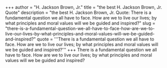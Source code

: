 +++
author = "H. Jackson Brown, Jr."
title = "the best H. Jackson Brown, Jr. Quote"
description = "the best H. Jackson Brown, Jr. Quote: There is a fundamental question we all have to face. How are we to live our lives; by what principles and moral values will we be guided and inspired?"
slug = "there-is-a-fundamental-question-we-all-have-to-face-how-are-we-to-live-our-lives-by-what-principles-and-moral-values-will-we-be-guided-and-inspired?"
quote = '''There is a fundamental question we all have to face. How are we to live our lives; by what principles and moral values will we be guided and inspired?'''
+++
There is a fundamental question we all have to face. How are we to live our lives; by what principles and moral values will we be guided and inspired?
